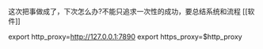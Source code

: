 这次把事做成了，下次怎么办?不能只追求一次性的成功，要总结系统和流程
[[软件]]

export http_proxy=http://127.0.0.1:7890
export https_proxy=$http_proxy

